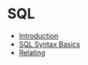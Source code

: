 # SQL
- [Introduction](./docs/introduction.md)
- [SQL Syntax Basics](./docs/sql_syntax_basics.md)
- [Relating](./docs/relating.md)
